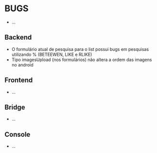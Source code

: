 BUGS
====

- ...

Backend
-------

- O formulário atual de pesquisa para o list possui bugs em pesquisas utilizando % (BETEEWEN, LIKE e RLIKE)
- Tipo imagesUpload (nos formulários) não altera a ordem das imagens no android

Frontend
--------

- ...

Bridge
------

- ...

Console
-------

- ...